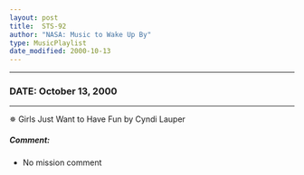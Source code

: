 ```yaml
---
layout: post
title:  STS-92
author: "NASA: Music to Wake Up By"
type: MusicPlaylist
date_modified: 2000-10-13
---
```


----
### DATE: October 13, 2000
----
✵ Girls Just Want to Have Fun by Cyndi Lauper

##### Comment:
* No mission comment
